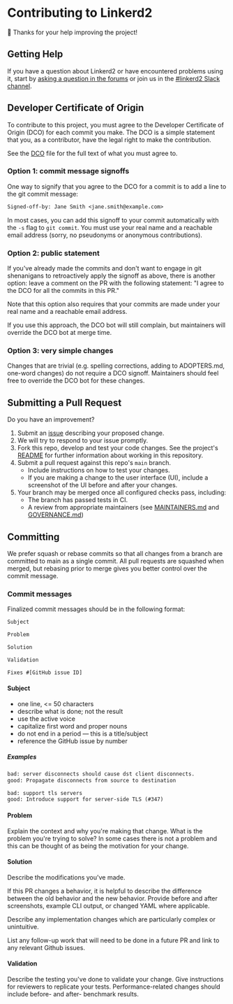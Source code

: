 # Contributing to Linkerd2 #

:balloon: Thanks for your help improving the project!

## Getting Help ##

If you have a question about Linkerd2 or have encountered problems using it,
start by [asking a question in the forums][discourse] or join us in the
[#linkerd2 Slack channel][slack].

## Developer Certificate of Origin ##

To contribute to this project, you must agree to the Developer Certificate of
Origin (DCO) for each commit you make. The DCO is a simple statement that you,
as a contributor, have the legal right to make the contribution.

See the [DCO](DCO) file for the full text of what you must agree to.

### Option 1: commit message signoffs ###

One way to signify that you agree to the DCO for a commit is to add a line to
the git commit message:

```txt
Signed-off-by: Jane Smith <jane.smith@example.com>
```

In most cases, you can add this signoff to your commit automatically with the
`-s` flag to `git commit`. You must use your real name and a reachable email
address (sorry, no pseudonyms or anonymous contributions).

### Option 2: public statement ###

If you've already made the commits and don't want to engage in git shenanigans
to retroactively apply the signoff as above, there is another option: leave a
comment on the PR with the following statement: "I agree to the DCO for all the
commits in this PR."

Note that this option also requires that your commits are made under your real
name and a reachable email address.

If you use this approach, the DCO bot will still complain, but maintainers will
override the DCO bot at merge time.

### Option 3: very simple changes ###

Changes that are trivial (e.g. spelling corrections, adding to ADOPTERS.md,
one-word changes) do not require a DCO signoff. Maintainers should feel free to
override the DCO bot for these changes.

## Submitting a Pull Request ##

Do you have an improvement?

1. Submit an [issue][issue] describing your proposed change.
2. We will try to respond to your issue promptly.
3. Fork this repo, develop and test your code changes. See the project's
   [README](README.md) for further information about working in this repository.
4. Submit a pull request against this repo's `main` branch.
    - Include instructions on how to test your changes.
    - If you are making a change to the user interface (UI), include a
      screenshot of the UI before and after your changes.
5. Your branch may be merged once all configured checks pass, including:
    - The branch has passed tests in CI.
    - A review from appropriate maintainers (see
      [MAINTAINERS.md](MAINTAINERS.md) and [GOVERNANCE.md](GOVERNANCE.md))

## Committing ##

We prefer squash or rebase commits so that all changes from a branch are
committed to main as a single commit. All pull requests are squashed when
merged, but rebasing prior to merge gives you better control over the commit
message.

### Commit messages ###

Finalized commit messages should be in the following format:

```txt
Subject

Problem

Solution

Validation

Fixes #[GitHub issue ID]
```

#### Subject ####

- one line, <= 50 characters
- describe what is done; not the result
- use the active voice
- capitalize first word and proper nouns
- do not end in a period — this is a title/subject
- reference the GitHub issue by number

##### Examples #####

```txt
bad: server disconnects should cause dst client disconnects.
good: Propagate disconnects from source to destination
```

```txt
bad: support tls servers
good: Introduce support for server-side TLS (#347)
```

#### Problem ####

Explain the context and why you're making that change.  What is the problem
you're trying to solve? In some cases there is not a problem and this can be
thought of as being the motivation for your change.

#### Solution ####

Describe the modifications you've made.

If this PR changes a behavior, it is helpful to describe the difference between
the old behavior and the new behavior. Provide before and after screenshots,
example CLI output, or changed YAML where applicable.

Describe any implementation changes which are particularly complex or
unintuitive.

List any follow-up work that will need to be done in a future PR and link to any
relevant Github issues.

#### Validation ####

Describe the testing you've done to validate your change.  Give instructions for
reviewers to replicate your tests.  Performance-related changes should include
before- and after- benchmark results.

[discourse]: https://discourse.linkerd.io/c/linkerd2
[issue]: https://github.com/linkerd/linkerd2/issues/new
[slack]: http://slack.linkerd.io/
